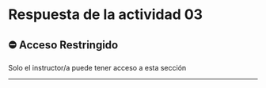 # **Respuesta de la actividad 03**

## ⛔ **Acceso Restringido**
Solo el instructor/a puede tener acceso a esta sección

---
